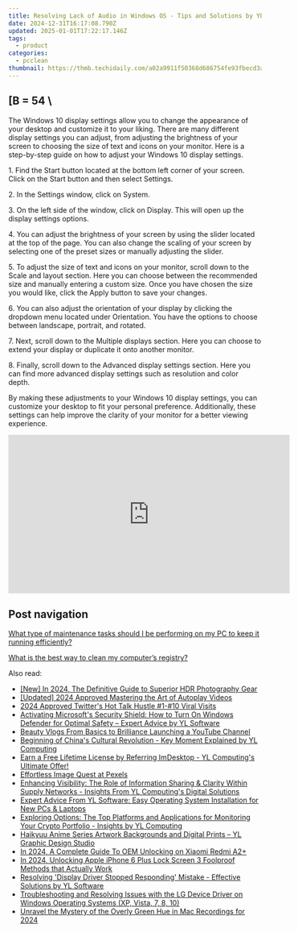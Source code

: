```yaml
---
title: Resolving Lack of Audio in Windows OS - Tips and Solutions by YL Software Experts
date: 2024-12-31T16:17:08.790Z
updated: 2025-01-01T17:22:17.146Z
tags:
  - product
categories:
  - pcclean
thumbnail: https://thmb.techidaily.com/a02a9911f50368d686754fe93fbecd3af42fa753760f192f422f0660350e151b.jpg
---
```


## \[B = 54 \

The Windows 10 display settings allow you to change the appearance of your desktop and customize it to your liking. There are many different display settings you can adjust, from adjusting the brightness of your screen to choosing the size of text and icons on your monitor. Here is a step-by-step guide on how to adjust your Windows 10 display settings. 

1\. Find the Start button located at the bottom left corner of your screen. Click on the Start button and then select Settings.

2\. In the Settings window, click on System.

3\. On the left side of the window, click on Display. This will open up the display settings options. 

4\. You can adjust the brightness of your screen by using the slider located at the top of the page. You can also change the scaling of your screen by selecting one of the preset sizes or manually adjusting the slider.

5\. To adjust the size of text and icons on your monitor, scroll down to the Scale and layout section. Here you can choose between the recommended size and manually entering a custom size. Once you have chosen the size you would like, click the Apply button to save your changes.

6\. You can also adjust the orientation of your display by clicking the dropdown menu located under Orientation. You have the options to choose between landscape, portrait, and rotated.

7\. Next, scroll down to the Multiple displays section. Here you can choose to extend your display or duplicate it onto another monitor.

8\. Finally, scroll down to the Advanced display settings section. Here you can find more advanced display settings such as resolution and color depth. 

By making these adjustments to your Windows 10 display settings, you can customize your desktop to fit your personal preference. Additionally, these settings can help improve the clarity of your monitor for a better viewing experience.

<!-- affiliate ads begin -->
<iframe width="560" height="315" src="https://www.youtube.com/embed/rdNq2Sp031s?si=3FcJa3dQLraUDHKv" title="YouTube video player" frameborder="0" allow="accelerometer; autoplay; clipboard-write; encrypted-media; gyroscope; picture-in-picture; web-share" referrerpolicy="strict-origin-when-cross-origin" allowfullscreen></iframe>
<!-- affiliate ads end -->

## Post navigation

[What type of maintenance tasks should I be performing on my PC to keep it running efficiently?](https://tools.techidaily.com/pcclean/products/)

[What is the best way to clean my computer’s registry?](https://tools.techidaily.com/pcclean/products/)

<ins class="adsbygoogle"
     style="display:block"
     data-ad-format="autorelaxed"
     data-ad-client="ca-pub-7571918770474297"
     data-ad-slot="1223367746"></ins>

<ins class="adsbygoogle"
     style="display:block"
     data-ad-client="ca-pub-7571918770474297"
     data-ad-slot="8358498916"
     data-ad-format="auto"
     data-full-width-responsive="true"></ins>

<span class="atpl-alsoreadstyle">Also read:</span>
<div><ul>
<li><a href="https://fox-info.techidaily.com/new-in-2024-the-definitive-guide-to-superior-hdr-photography-gear/"><u>[New] In 2024, The Definitive Guide to Superior HDR Photography Gear</u></a></li>
<li><a href="https://facebook-video-content.techidaily.com/updated-2024-approved-mastering-the-art-of-autoplay-videos/"><u>[Updated] 2024 Approved Mastering the Art of Autoplay Videos</u></a></li>
<li><a href="https://twitter-videos.techidaily.com/2024-approved-twitters-hot-talk-hustle-1-10-viral-visits/"><u>2024 Approved Twitter's Hot Talk Hustle #1-#10 Viral Visits</u></a></li>
<li><a href="https://discover-amazing.techidaily.com/activating-microsofts-security-shield-how-to-turn-on-windows-defender-for-optimal-safety-expert-advice-by-yl-software/"><u>Activating Microsoft's Security Shield: How to Turn On Windows Defender for Optimal Safety – Expert Advice by YL Software</u></a></li>
<li><a href="https://youtube-videos.techidaily.com/beauty-vlogs-from-basics-to-brilliance-launching-a-youtube-channel/"><u>Beauty Vlogs From Basics to Brilliance Launching a YouTube Channel</u></a></li>
<li><a href="https://discover-amazing.techidaily.com/beginning-of-chinas-cultural-revolution-key-moment-explained-by-yl-computing/"><u>Beginning of China's Cultural Revolution - Key Moment Explained by YL Computing</u></a></li>
<li><a href="https://discover-amazing.techidaily.com/earn-a-free-lifetime-license-by-referring-imdesktop-yl-computings-ultimate-offer/"><u>Earn a Free Lifetime License by Referring ImDesktop - YL Computing's Ultimate Offer!</u></a></li>
<li><a href="https://extra-information.techidaily.com/effortless-image-quest-at-pexels/"><u>Effortless Image Quest at Pexels</u></a></li>
<li><a href="https://discover-amazing.techidaily.com/enhancing-visibility-the-role-of-information-sharing-and-clarity-within-supply-networks-insights-from-yl-computings-digital-solutions/"><u>Enhancing Visibility: The Role of Information Sharing & Clarity Within Supply Networks - Insights From YL Computing's Digital Solutions</u></a></li>
<li><a href="https://discover-amazing.techidaily.com/expert-advice-from-yl-software-easy-operating-system-installation-for-new-pcs-and-laptops/"><u>Expert Advice From YL Software: Easy Operating System Installation for New PCs & Laptops</u></a></li>
<li><a href="https://discover-amazing.techidaily.com/exploring-options-the-top-platforms-and-applications-for-monitoring-your-crypto-portfolio-insights-by-yl-computing/"><u>Exploring Options: The Top Platforms and Applications for Monitoring Your Crypto Portfolio - Insights by YL Computing</u></a></li>
<li><a href="https://discover-amazing.techidaily.com/haikyuu-anime-series-artwork-backgrounds-and-digital-prints-yl-graphic-design-studio/"><u>Haikyuu Anime Series Artwork Backgrounds and Digital Prints – YL Graphic Design Studio</u></a></li>
<li><a href="https://unlock-android.techidaily.com/in-2024-a-complete-guide-to-oem-unlocking-on-xiaomi-redmi-a2plus-by-drfone-android/"><u>In 2024, A Complete Guide To OEM Unlocking on Xiaomi Redmi A2+</u></a></li>
<li><a href="https://ios-unlock.techidaily.com/in-2024-unlocking-apple-iphone-6-plus-lock-screen-3-foolproof-methods-that-actually-work-by-drfone-ios/"><u>In 2024, Unlocking Apple iPhone 6 Plus Lock Screen 3 Foolproof Methods that Actually Work</u></a></li>
<li><a href="https://discover-amazing.techidaily.com/resolving-display-driver-stopped-responding-mistake-effective-solutions-by-yl-software/"><u>Resolving 'Display Driver Stopped Responding' Mistake - Effective Solutions by YL Software</u></a></li>
<li><a href="https://win-dash.techidaily.com/troubleshooting-and-resolving-issues-with-the-lg-device-driver-on-windows-operating-systems-xp-vista-7-8-10/"><u>Troubleshooting and Resolving Issues with the LG Device Driver on Windows Operating Systems (XP, Vista, 7, 8, 10)</u></a></li>
<li><a href="https://youtube-tips.techidaily.com/el-the-mystery-of-the-overly-green-hue-in-mac-recordings-for-2024/"><u>Unravel the Mystery of the Overly Green Hue in Mac Recordings for 2024</u></a></li>
</ul></div>

